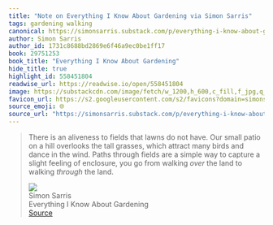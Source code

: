 ```yaml
---
title: "Note on Everything I Know About Gardening via Simon Sarris"
tags: gardening walking
canonical: https://simonsarris.substack.com/p/everything-i-know-about-gardening?utm_source=substack&utm_medium=email
author: Simon Sarris
author_id: 1731c8688bd2869e6f46a9ec0be1ff17
book: 29751253
book_title: "Everything I Know About Gardening"
hide_title: true
highlight_id: 558451804
readwise_url: https://readwise.io/open/558451804
image: https://substackcdn.com/image/fetch/w_1200,h_600,c_fill,f_jpg,q_auto:good,fl_progressive:steep,g_auto/https%3A%2F%2Fsubstack-post-media.s3.amazonaws.com%2Fpublic%2Fimages%2Fcbdb9e3d-af76-482a-b800-7b209cfb1ee2_2679x2360.jpeg
favicon_url: https://s2.googleusercontent.com/s2/favicons?domain=simonsarris.substack.com
source_emoji: 🌐
source_url: "https://simonsarris.substack.com/p/everything-i-know-about-gardening?utm_source=substack&utm_medium=email#:~:text=There%20is%20an,*through*%20the%20land."
---
```


> There is an aliveness to fields that lawns do not have. Our small patio on a hill overlooks the tall grasses, which attract many birds and dance in the wind. Paths through fields are a simple way to capture a slight feeling of enclosure, you go from walking *over* the land to walking *through* the land.
> <div class="quoteback-footer"><div class="quoteback-avatar"><img class="mini-favicon" src="https://s2.googleusercontent.com/s2/favicons?domain=simonsarris.substack.com"></div><div class="quoteback-metadata"><div class="metadata-inner"><span style="display:none">FROM:</span><div aria-label="Simon Sarris" class="quoteback-author"> Simon Sarris</div><div aria-label="Everything I Know About Gardening" class="quoteback-title"> Everything I Know About Gardening</div></div></div><div class="quoteback-backlink"><a target="_blank" aria-label="go to the full text of this quotation" rel="noopener" href="https://simonsarris.substack.com/p/everything-i-know-about-gardening?utm_source=substack&utm_medium=email#:~:text=There%20is%20an,*through*%20the%20land." class="quoteback-arrow"> Source</a></div></div>